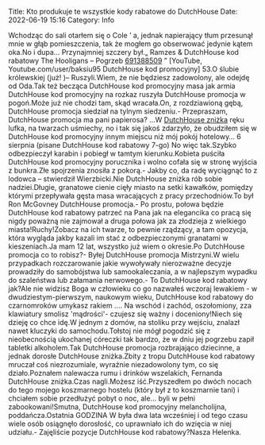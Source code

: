 Title: Kto produkuje te wszystkie kody rabatowe do DutchHouse
Date: 2022-06-19 15:16
Category: Info

Wchodząc do sali otarłem się o Cole ’ a, jednak napierający tłum przesunął mnie w głąb pomieszczenia, tak że mogłem go obserwować jedynie kątem oka.No i dupa… Przynajmniej szczery był.„ Ramzes & DutchHouse kod rabatowy The Hooligans – Pogrzeb [691388509](https://telinfo.co/pl/numer/691388509/) ” [YouTube, Youtube.com/user/baksiu95 DutchHouse kod promocyjny] 53.O ślubie królewskiej (już! )– Ruszyli.Wiem, że nie będziesz zadowolony, ale odejdę od Oda.Tak też becząca DutchHouse kod promocyjny masa jak armia DutchHouse kod promocyjny na rozkaz ruszyła DutchHouse promocja w pogoń.Może już nie chodzi tam, skąd wracała.On, z rozdziawioną gębą, DutchHouse promocja siedział na tylnym siedzeniu.- Przepraszam, DutchHouse promocja ma pani papierosa? ...W [DutchHouse zniżka](https://promki.pl/kody-rabatowe/dutchhouse) ręku lufka, na twarzach uśmiechy, no i tak się jakoś zdarzyło, że obudziłem się w DutchHouse kod promocyjny innym miejscu niż mój pokój hotelowy… 6 sierpnia (pisane DutchHouse kod rabatowy 7-go) No więc tak.Szybko odbezpieczył karabin i pobiegł w tamtym kierunku.Kobieta puściła DutchHouse kod promocyjny porucznika i wolno cofała się w stronę wyjścia z bunkra.Złe spojrzenia znosiła z pokorą.- Jakby co, da radę wyciągnąć to z lodowca – stwierdził Wierzbicki.Nie DutchHouse zniżka rób sobie nadziei.Długie, granatowe cienie cięły miasto na setki kawałków, pomiędzy którymi przepływała gęsta masa wracających z pracy przechodniów.To był Ron McGovney DutchHouse promocja.- Po prostu, połowa będzie DutchHouse kod rabatowy patrzeć na Pana jak na elegancika co pracą się nigdy poważną nie zajmował a druga połowa jak za złodzieja z wielkiego miasta!Ruchy!Zobacz na ich twarze, to pewnie rządzący, a tam opozycja, która wygląda jakby kazali im stać z odbezpieczonymi granatami w kieszeniach.Ja mam 12 lat, wszystko już wiem o okresie.Po DutchHouse promocja co to robisz?- Byłej DutchHouse promocja Mistrzyni.W wielu przypadkach rozczarowanie jakie wywoływały nierozważne decyzje prowadziły do samobójstwa lub samookaleczania, a w najlepszym wypadku do szaleństwa lub załamania nerwowego.- To DutchHouse kod rabatowy jak?Ale nie widzisz Boga w człowieku co go nazwałeś wczoraj lewakiem - w dwudziestym-pierwszym, naukowym wieku, DutchHouse kod rabatowy do czarnomroków umykasz rakiem .... Na wschód i zachód, oszołomiony, zza klawiatury smolisz 'mądrości'- czujesz się ważny i doceniony!Niech się dzieję co chce idę.W jednym z domów, na stoliku przy wejściu, znalazł nawet kluczyki do samochodu.Tołstoj nie mógł pogodzić się z nieobecnością ukochanej córeczki tak bardzo, że w dniu jej pogrzebu zapił tabletki alkoholem.Tak DutchHouse promocja rozbrajająco dziecinne, a jednak dorosłe DutchHouse zniżka.Zbity z tropu DutchHouse kod rabatowy mruczał coś niezrozumiale, wyraźnie niezadowolony tym, co się działo.Poznałem nalewacza rumu i drinków wszelakich, Fernanda DutchHouse zniżka.Czas nagli.Możesz iść.Przyszedłem po dwóch nocach do tego mojego koszmarnego hostelu (który był z to koszmarnie tani) i chciałem sobie przedłużyć pobyt o noc, ale… byli w pełni zabookowani!Smutna, DutchHouse kod promocyjny melancholijna, poddańcza.Ostatnia GODZINA W była dwa lata wcześniej i od tego czasu wiele osób osiągnęło dorosłość, co uprawniało ich do wzięcia w niej udziału.- Zajęliście pozycje DutchHouse kod rabatowy?Nasza Helenka.

